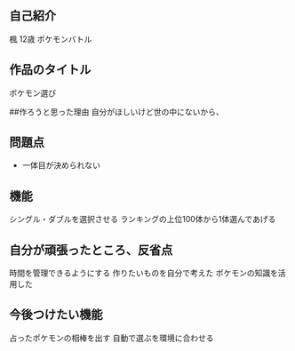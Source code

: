 ## 自己紹介
楓
12歳
ポケモンバトル

## 作品のタイトル
ポケモン選び

##作ろうと思った理由
自分がほしいけど世の中にないから、

## 問題点
- 一体目が決められない

## 機能
シングル・ダブルを選択させる
ランキングの上位100体から1体選んであげる

## 自分が頑張ったところ、反省点
時間を管理できるようにする
作りたいものを自分で考えた
ポケモンの知識を活用した

## 今後つけたい機能
占ったポケモンの相棒を出す
自動で選ぶを環境に合わせる